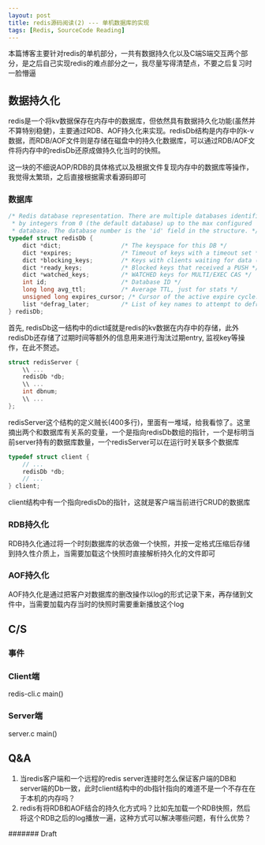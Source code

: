 ```yaml
---
layout: post
title: redis源码阅读(2) --- 单机数据库的实现
tags: [Redis, SourceCode Reading]
---
```

本篇博客主要针对redis的单机部分，一共有数据持久化以及C端S端交互两个部分，是之后自己实现redis的难点部分之一，我尽量写得清楚点，不要之后复习时一脸懵逼

## 数据持久化

redis是一个将kv数据保存在内存中的数据库，但依然具有数据持久化功能(虽然并不算特别稳健)，主要通过RDB、AOF持久化来实现。redisDb结构是内存中的k-v数据，而RDB/AOF文件则是存储在磁盘中的持久化数据库，可以通过RDB/AOF文件将内存中的redisDb还原成做持久化当时的快照。

这一块的不细说AOP/RDB的具体格式以及根据文件复现内存中的数据库等操作，我觉得太繁琐，之后直接根据需求看源码即可

### 数据库

```c
/* Redis database representation. There are multiple databases identified
 * by integers from 0 (the default database) up to the max configured
 * database. The database number is the 'id' field in the structure. */
typedef struct redisDb {
    dict *dict;                 /* The keyspace for this DB */
    dict *expires;              /* Timeout of keys with a timeout set */
    dict *blocking_keys;        /* Keys with clients waiting for data (BLPOP)*/
    dict *ready_keys;           /* Blocked keys that received a PUSH */
    dict *watched_keys;         /* WATCHED keys for MULTI/EXEC CAS */
    int id;                     /* Database ID */
    long long avg_ttl;          /* Average TTL, just for stats */
    unsigned long expires_cursor; /* Cursor of the active expire cycle. */
    list *defrag_later;         /* List of key names to attempt to defrag one by one, gradually. */
} redisDb;
```

首先, redisDb这一结构中的dict域就是redis的kv数据在内存中的存储，此外redisDb还存储了过期时间等额外的信息用来进行淘汰过期entry, 监视key等操作，在此不赘述。

```c
struct redisServer {
    \\ ...
    redisDb *db;
    \\ ...
    int dbnum;
    \\ ...
};
```

redisServer这个结构的定义贼长(400多行)，里面有一堆域，给我看惊了。这里摘出两个和数据库有关系的变量，一个是指向redisDb数组的指针，一个是标明当前server持有的数据库数量，一个redisServer可以在运行时关联多个数据库

```c
typedef struct client {
    // ...
    redisDb *db; 
    // ...
} client;
```

client结构中有一个指向redisDb的指针，这就是客户端当前进行CRUD的数据库

### RDB持久化

RDB持久化通过将一个时刻数据库的状态做一个快照，并按一定格式压缩后存储到持久性介质上，当需要加载这个快照时直接解析持久化的文件即可

### AOF持久化

AOF持久化是通过把客户对数据库的删改操作以log的形式记录下来，再存储到文件中，当需要加载内存当时的快照时需要重新播放这个log

## C/S

### 事件

### Client端

redis-cli.c main()

### Server端

server.c main()

## Q&A

1. 当redis客户端和一个远程的redis server连接时怎么保证客户端的DB和server端的Db一致，此时client结构中的db指针指向的难道不是一个不存在在于本机的内存吗？
2. redis有将RDB和AOF结合的持久化方式吗？比如先加载一个RDB快照，然后将这个RDB之后的log播放一遍，这种方式可以解决哪些问题，有什么优势？

####### Draft
